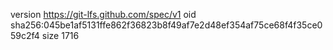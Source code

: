 version https://git-lfs.github.com/spec/v1
oid sha256:045be1af5131ffe862f36823b8f49af7e2d48ef354af75ce68f4f35ce059c2f4
size 1716
